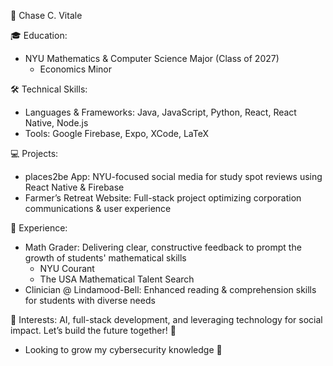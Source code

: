 🌟 Chase C. Vitale

🎓 Education:
  - NYU Mathematics & Computer Science Major (Class of 2027)
    - Economics Minor

🛠 Technical Skills:
  - Languages & Frameworks: Java, JavaScript, Python, React, React Native, Node.js
  - Tools: Google Firebase, Expo, XCode, LaTeX

💻 Projects:
  - places2be App: NYU-focused social media for study spot reviews using React Native & Firebase
  - Farmer’s Retreat Website: Full-stack project optimizing corporation communications & user experience

👔 Experience:
  - Math Grader: Delivering clear, constructive feedback to prompt the growth of students' mathematical skills
    - NYU Courant 
    - The USA Mathematical Talent Search
  - Clinician @ Lindamood-Bell: Enhanced reading & comprehension skills for students with diverse needs

🎯 Interests: AI, full-stack development, and leveraging technology for social impact. Let’s build the future together! 🚀
  - Looking to grow my cybersecurity knowledge 🔐
